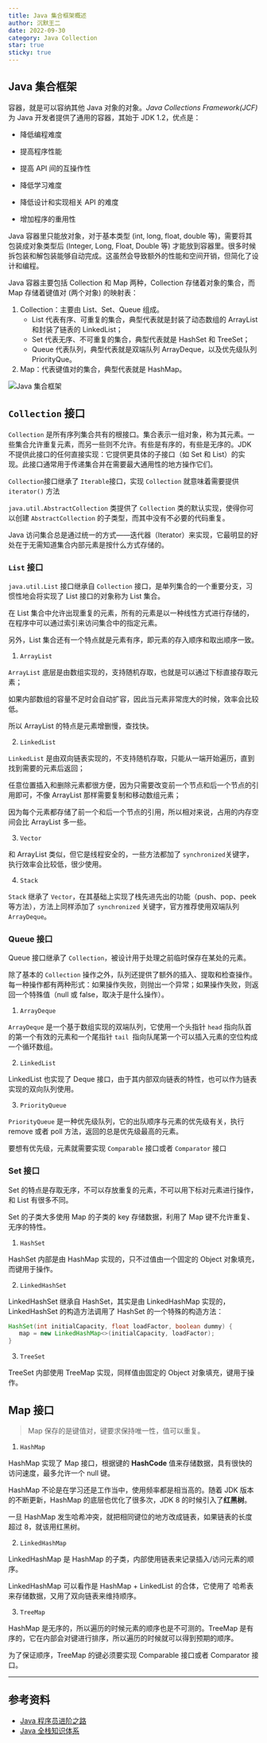 ```yaml
---
title: Java 集合框架概述
author: 沉默王二
date: 2022-09-30
category: Java Collection
star: true
sticky: true
---
```


## Java 集合框架

容器，就是可以容纳其他 Java 对象的对象。*Java Collections Framework(JCF)* 为 Java 开发者提供了通用的容器，其始于 JDK 1.2，优点是：

- 降低编程难度

- 提高程序性能

- 提高 API 间的互操作性

- 降低学习难度

- 降低设计和实现相关 API 的难度

- 增加程序的重用性

Java 容器里只能放对象，对于基本类型 (int, long, float, double 等)，需要将其包装成对象类型后 (Integer, Long, Float, Double 等) 才能放到容器里。很多时候拆包装和解包装能够自动完成。这虽然会导致额外的性能和空间开销，但简化了设计和编程。

Java 容器主要包括 Collection 和 Map 两种，Collection 存储着对象的集合，而 Map 存储着键值对 (两个对象) 的映射表：

1. Collection：主要由 List、Set、Queue 组成。
    - List 代表有序、可重复的集合，典型代表就是封装了动态数组的 ArrayList 和封装了链表的 LinkedList；
    - Set 代表无序、不可重复的集合，典型代表就是 HashSet 和 TreeSet；
    - Queue 代表队列，典型代表就是双端队列 ArrayDeque，以及优先级队列 PriorityQue。
2. Map：代表键值对的集合，典型代表就是 HashMap。

![Java 集合框架](https://cdn.staticaly.com/gh/alexchen68/image-hosting@master/blog/java/collection_framework.png ':size=80%')

## `Collection` 接口

`Collection` 是所有序列集合共有的根接口。集合表示一组对象，称为其元素。一些集合允许重复元素，而另一些则不允许。有些是有序的，有些是无序的。JDK 不提供此接口的任何直接实现：它提供更具体的子接口（如 Set 和 List）的实现。此接口通常用于传递集合并在需要最大通用性的地方操作它们。

`Collection`接口继承了 `Iterable`接口，实现 `Collection` 就意味着需要提供 `iterator()` 方法

`java.util.AbstractCollection` 类提供了 `Collection` 类的默认实现，使得你可以创建 `AbstractCollection` 的子类型，而其中没有不必要的代码重复。

Java 访问集合总是通过统一的方式——迭代器（Iterator）来实现，它最明显的好处在于无需知道集合内部元素是按什么方式存储的。

### `List` 接口

`java.util.List` 接口继承自 `Collection` 接口，是单列集合的一个重要分支，习惯性地会将实现了 List 接口的对象称为 List 集合。

在 List 集合中允许出现重复的元素，所有的元素是以一种线性方式进行存储的，在程序中可以通过索引来访问集合中的指定元素。

另外，List 集合还有一个特点就是元素有序，即元素的存入顺序和取出顺序一致。

1. `ArrayList`

`ArrayList` 底层是由数组实现的，支持随机存取，也就是可以通过下标直接存取元素；

如果内部数组的容量不足时会自动扩容，因此当元素非常庞大的时候，效率会比较低。

所以 ArrayList 的特点是元素增删慢，查找快。

2. `LinkedList`

`LinkedList` 是由双向链表实现的，不支持随机存取，只能从一端开始遍历，直到找到需要的元素后返回；

任意位置插入和删除元素都很方便，因为只需要改变前一个节点和后一个节点的引用即可，不像 ArrayList 那样需要复制和移动数组元素；

因为每个元素都存储了前一个和后一个节点的引用，所以相对来说，占用的内存空间会比 ArrayList 多一些。

3. `Vector`

和 ArrayList 类似，但它是线程安全的，一些方法都加了 `synchronized`关键字，执行效率会比较低，很少使用。

4. `Stack`

`Stack` 继承了 `Vector`，在其基础上实现了栈先进先出的功能（push、pop、peek 等方法），方法上同样添加了 `synchronized` 关键字，官方推荐使用双端队列 `ArrayDeque`。

### Queue 接口

Queue 接口继承了 `Collection`，被设计用于处理之前临时保存在某处的元素。

除了基本的 `Collection` 操作之外，队列还提供了额外的插入、提取和检查操作。每一种操作都有两种形式：如果操作失败，则抛出一个异常；如果操作失败，则返回一个特殊值（null 或 false，取决于是什么操作）。

1. `ArrayDeque`

`ArrayDeque` 是一个基于数组实现的双端队列，它使用一个头指针 `head` 指向队首的第一个有效的元素和一个尾指针 `tail `指向队尾第一个可以插入元素的空位构成一个循环数组。

2. `LinkedList`

LinkedList 也实现了 Deque 接口，由于其内部双向链表的特性，也可以作为链表实现的双向队列使用。

3. `PriorityQueue`

`PriorityQueue` 是一种优先级队列，它的出队顺序与元素的优先级有关，执行 remove 或者 poll 方法，返回的总是优先级最高的元素。

要想有优先级，元素就需要实现 `Comparable` 接口或者 `Comparator` 接口

### Set 接口

Set 的特点是存取无序，不可以存放重复的元素，不可以用下标对元素进行操作，和 List 有很多不同。

Set 的子类大多使用 Map 的子类的 key 存储数据，利用了 Map 键不允许重复、无序的特性。

1. `HashSet`

HashSet 内部是由 HashMap 实现的，只不过值由一个固定的 Object 对象填充，而键用于操作。

2. `LinkedHashSet`

LinkedHashSet 继承自 HashSet，其实是由 LinkedHashMap 实现的，LinkedHashSet 的构造方法调用了 HashSet 的一个特殊的构造方法：

```java
HashSet(int initialCapacity, float loadFactor, boolean dummy) {
   map = new LinkedHashMap<>(initialCapacity, loadFactor);
}
```

3. `TreeSet`

TreeSet 内部使用 TreeMap 实现，同样值由固定的 Object 对象填充，键用于操作。

## Map 接口

> Map 保存的是键值对，键要求保持唯一性，值可以重复。

1. `HashMap`

HashMap 实现了 Map 接口，根据键的 **HashCode** 值来存储数据，具有很快的访问速度，最多允许一个 null 键。

HashMap 不论是在学习还是工作当中，使用频率都是相当高的。随着 JDK 版本的不断更新，HashMap 的底层也优化了很多次，JDK 8 的时候引入了**红黑树**。

一旦 HashMap 发生哈希冲突，就把相同键位的地方改成链表，如果链表的长度超过 8，就该用红黑树。

2. `LinkedHashMap`

LinkedHashMap 是 HashMap 的子类，内部使用链表来记录插入/访问元素的顺序。

LinkedHashMap 可以看作是 HashMap + LinkedList 的合体，它使用了 哈希表来存储数据，又用了双向链表来维持顺序。

3. `TreeMap`

HashMap 是无序的，所以遍历的时候元素的顺序也是不可测的。TreeMap 是有序的，它在内部会对键进行排序，所以遍历的时候就可以得到预期的顺序。

为了保证顺序，TreeMap 的键必须要实现 Comparable 接口或者 Comparator 接口。


---

## 参考资料

* [Java 程序员进阶之路](https://tobebetterjavaer.com/collection/gailan.html)
* [Java 全栈知识体系](https://pdai.tech/md/java/collection/java-collection-all.html)